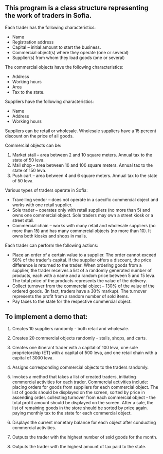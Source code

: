 ## This program is a class structure representing the work of traders in Sofia.

Each trader has the following characteristics:

- Name
- Registration address
- Capital – initial amount to start the business.
- Commercial object(s) where they operate (one or several)
- Supplier(s) from whom they load goods (one or several)

The commercial objects have the following characteristics:

- Address
- Working hours
- Area
- Tax to the state.

Suppliers have the following characteristics:

- Name
- Address
- Working hours

Suppliers can be retail or wholesale. Wholesale suppliers have a 15 percent discount on the price of all goods.

Commercial objects can be:

1. Market stall – area between 2 and 10 square meters. Annual tax to the state of 50 leva.
2. Mall shop – area between 10 and 100 square meters. Annual tax to the state of 150 leva.
3. Push cart – area between 4 and 6 square meters. Annual tax to the state of 50 leva.

Various types of traders operate in Sofia:

- Travelling vendor – does not operate in a specific commercial object and works with one retail supplier.
- Sole trader – operates only with retail suppliers (no more than 5) and owns one commercial object. Sole traders may own a street kiosk or a street stall.
- Commercial chain – works with many retail and wholesale suppliers (no more than 15) and has many commercial objects (no more than 10). It owns both kiosks and shops in malls.

Each trader can perform the following actions:

- Place an order of a certain value to a supplier. The order cannot exceed 50% of the trader's capital. If the supplier offers a discount, the price difference is returned to the trader. When ordering goods from a supplier, the trader receives a list of a randomly generated number of products, each with a name and a random price between 5 and 15 leva. The total price of the products represents the value of the delivery.
- Collect turnover from the commercial object – 130% of the value of the ordered goods. (In fact, traders have a 30% markup). The turnover represents the profit from a random number of sold items.
- Pay taxes to the state for the respective commercial object.

## To implement a demo that: 

 1. Creates 10 suppliers randomly - both retail and wholesale.
  
2. Creates 20 commercial objects randomly - stalls, shops, and carts.

3. Creates one itinerant trader with a capital of 100 leva, one sole proprietorship (ET) with a capital of 500 leva, and one retail chain with a capital of 3000 leva.

4. Assigns corresponding commercial objects to the traders randomly.

5. Invokes a method that takes a list of created traders, initiating commercial activities for each trader. Commercial activities include:
placing orders for goods from suppliers for each commercial object. The list of goods should be displayed on the screen, sorted by price in ascending order.
collecting turnover from each commercial object - the total profit amount should be displayed on the screen. After a sale, the list of remaining goods in the store should be sorted by price again.
paying monthly tax to the state for each commercial object.

6. Displays the current monetary balance for each object after conducting commercial activities.

7. Outputs the trader with the highest number of sold goods for the month.

8. Outputs the trader with the highest amount of tax paid to the state.